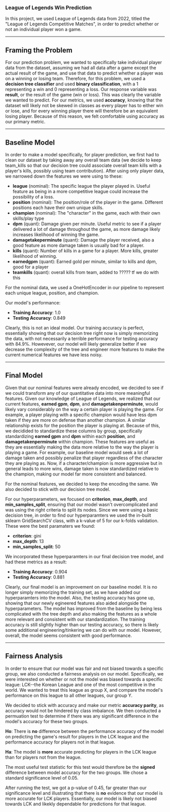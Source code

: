 ### League of Legends Win Prediction
In this project, we used League of Legends data from 2022, titled the "League of Legends Competitive Matches", in order to predict whether or not an individual player won a game.

---

## Framing the Problem ##
For our prediction problem, we wanted to specifically take individual player data from the dataset, assuming we had all data after a game except the actual result of the game, and use that data to predict whether a player was on a winning or losing team. Therefore, for this problem, we used a **decision tree classifier** and used **binary classification**, with a 1 representing a win and 0 representing a loss. Our response variable was **result**, or the result of the game (win or loss). This was clearly the variable we wanted to predict. For our metrics, we used **accuracy**, knowing that the dataset will likely not be skewed in classes as every player has to either win or lose, and for every winning player there will therefore be an equivalent losing player. Because of this reason, we felt comfortable using accuracy as our primary metric.

---

## Baseline Model ##
In order to make a model specifically, for player prediction, we first had to clean our dataset by taking away any overall team data (we decide to keep team_kills so that our decision tree could associate overall team kills with a player's kills, possibly using team contribution). After using only player data, we narrowed down the features we were using to these: 
- **league** (nominal): The specific league the player played in. Useful feature as being in a more competitive league could increase the possibility of a loss.
- **position** (nominal): The position/role of the player in the game. Different positions each have their own unique skills. 
- **champion** (nominal): The "character" in the game, each with their own skills/play type
- **dpm** (quant): Damage given per minute. Useful metric to see if a player delivered a lot of damage throughout the game, as more damage likely increases likelihood of winning the game.
- **damagetakeperminute** (quant): Damage the player received, also a good feature as more damage taken is usually bad for a player.
- **kills** (quant): Number of kills in a game for a player. More kills, greater likelihood of winning.
- **earnedgpm** (quant): Earned gold per minute, similar to kills and dpm, good for a player
- **teamkills** (quant): overall kills from team, added to ????? tf we do with this

For the nominal data, we used a OneHotEncoder in our pipeline to represent each unique league, position, and champion. 

Our model's performance:
- **Training Accuracy**: 1.0
- **Testing Accuracy**: 0.849

Clearly, this is not an ideal model. Our training accuracy is perfect, essentially showing that our decision tree right now is simply memorizing the data, with not necessarily a terrible performance for testing accuracy with 84.9%. Howevever, our model will likely generalize better if we decrease the complexity of the tree and engineer more features to make the current numerical features we have less noisy. 

---

## Final Model ##
Given that our nominal features were already encoded, we decided to see if we could transform any of our quantitative data into more meaningful features. Given our knowledge of League of Legends, we realized that our current features, **earned gpm**, **dpm**, and **damagetakenperminute**, would likely vary considerably on the way a certain player is playing the game. For example, a player playing with a specific champion would have less dpm taken if they are more on defense than another champion. A similar relationship exists for the position the player is playing at. Because of this, we decidided to standardize these columns by group, specifically standardizing **earned gpm** and **dpm** within each **position**, and **damagetakenperminute** within champion. These features are useful as they are essentially making the data more relative to the way the player is playing a game. For example, our baseline model would seek a lot of damage taken and possibly penalize that player regardless of the character they are playing as. Now, if a character/champion is more aggressive but in general leads to more wins, damage taken is now standardized relative to the champion, making our model far more consistent and balanced. 

For the nominal features, we decided to keep the encoding the same. We also decided to stick with our decision tree model. 

For our hyperparameters, we focused on **criterion**, **max_depth**, and **min_samples_split**, ensuring that our model wasn't overcomplicated and was using the right criteria to split its nodes. Since we were using a basic decision tree, in order to find our hyperparamters we used the in-built sklearn GridSearchCV class, with a k-value of 5 for our k-folds validation. These were the best paramaters we found: 
- **criterion**: gini
- **max_depth**: 13
- **min_samples_split**: 50

We incorporated these hyperparamters in our final decision tree model, and had these metrics as a result: 

- **Training Accuracy**: 0.904
- **Testing Accuracy**: 0.881

Clearly, our final model is an improvement on our baseline model. It is no longer simply memorizing the training set, as we have added our hyperparamters into the model. Also, the testing accuracy has gone up, showing that our newly egineered features also aided alongside the hyperparameters. The model has improved from the baseline by being less complicated with the tree depth and also making the features as a whole more relevant and consistent with our standardization. The training accuracy is still slightly higher than our testing accuracy, so there is likely some additional engineering/tinkering we can do with our model. However, overall, the model seems consistent with good performance. 

---

## Fairness Analysis ##
In order to ensure that our model was fair and not biased towards a specific group, we also conducted a fairness analysis on our model. Specifically, we were interested on whether or not the model was biased towards a specific league: LCK--the Korean League and one of the most competitive in the world. We wanted to treat this league as group X, and compare the model's performance on this league to all other leagues, our group Y.

We decided to stick with accuracy and make our metric **accuracy parity**, as accuracy would not be hindered by class imbalance. We then conducted a permuation test to determine if there was any significant difference in the model's accuracy for these two groups. 

**Ho**: There is **no** difference between the performance accuracy of the model on predicting the game's result for players in the LCK league and the performance accuracy for players not in that league.

**Ha**: The model is **more** accurate predicting for players in the LCK league than for players not from the league. 

The most useful test statistic for this test would therefore be the **signed** difference between model accuracy for the two groups. We chose a standard significance level of 0.05. 

After running the test, we got a p-value  of 0.45, far greater than our significance level and illustrating that there is **no** evidence that our model is more accurate for LCK players. Essentially, our model is likely not biased towards LCK and likekly dependable for predictions for that league. 
 





